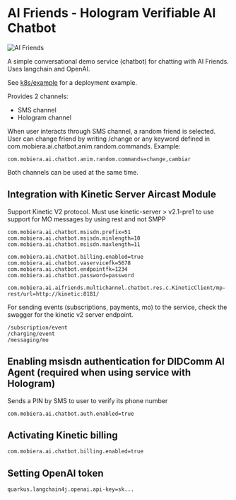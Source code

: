 # AI Friends - Hologram Verifiable AI Chatbot

![AI Friends](src/main/resources/META-INF/resources/avatar.png)

A simple conversational demo service (chatbot) for chatting with AI Friends. Uses langchain and OpenAI.

See [k8s/example](k8s/example/) for a deployment example.

Provides 2 channels:

- SMS channel
- Hologram channel

When user interacts through SMS channel, a random friend is selected. User can change friend by writing /change or any keyword defined in com.mobiera.ai.chatbot.anim.random.commands. Example:

```
com.mobiera.ai.chatbot.anim.random.commands=change,cambiar
```

Both channels can be used at the same time.

## Integration with Kinetic Server Aircast Module

Support Kinetic V2 protocol. Must use kinetic-server > v2.1-pre1 to use support for MO messages by using rest and not SMPP 

```
com.mobiera.ai.chatbot.msisdn.prefix=51
com.mobiera.ai.chatbot.msisdn.minlength=10
com.mobiera.ai.chatbot.msisdn.maxlength=11

com.mobiera.ai.chatbot.billing.enabled=true
com.mobiera.ai.chatbot.vaservicefk=5678
com.mobiera.ai.chatbot.endpointfk=1234
com.mobiera.ai.chatbot.password=password

com.mobiera.ai.aifriends.multichannel.chatbot.res.c.KineticClient/mp-rest/url=http://kinetic:8181/
```

For sending events (subscriptions, payments, mo) to the service, check the swagger for the kinetic v2 server endpoint.

```
/subscription/event
/charging/event
/messaging/mo
```

## Enabling msisdn authentication for DIDComm AI Agent (required when using service with Hologram)

Sends a PIN by SMS to user to verify its phone number

```
com.mobiera.ai.chatbot.auth.enabled=true
```

## Activating Kinetic billing

```
com.mobiera.ai.chatbot.billing.enabled=true
```

## Setting OpenAI token

```
quarkus.langchain4j.openai.api-key=sk...
```
